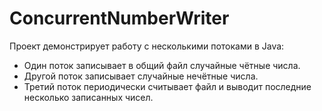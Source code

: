 # ConcurrentNumberWriter

Проект демонстрирует работу с несколькими потоками в Java:
- Один поток записывает в общий файл случайные чётные числа.
- Другой поток записывает случайные нечётные числа.
- Третий поток периодически считывает файл и выводит последние несколько записанных чисел.


